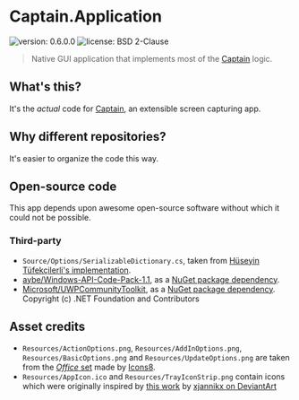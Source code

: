 ﻿# Captain.Application
![version: 0.6.0.0](https://img.shields.io/badge/version-0.6.0.0-blue.svg)
![license: BSD 2-Clause](https://img.shields.io/badge/license-BSD_2--Clause-brightgreen.svg)
> Native GUI application that implements most of the [Captain](https://github.com/CaptainApp/Captain) logic.

## What's this?
It's the _actual_ code for [Captain](https://github.com/CaptainApp/Captain), an extensible screen capturing app.

## Why different repositories?
It's easier to organize the code this way.

## Open-source code
This app depends upon awesome open-source software without which it could not be possible.

### Third-party  
- `Source/Options/SerializableDictionary.cs`, taken from [Hüseyin Tüfekçilerli's implementation](http://huseyint.com/2007/12/xml-serializable-generic-dictionary-tipi/).
- [aybe/Windows-API-Code-Pack-1.1](https://github.com/aybe/Windows-API-Code-Pack-1.1), as a [NuGet package dependency](https://www.nuget.org/packages/WindowsAPICodePack-Shell/).
- [Microsoft/UWPCommunityToolkit](https://github.com/Microsoft/UWPCommunityToolkit), as a [NuGet package dependency](https://www.nuget.org/packages/Microsoft.Toolkit.Uwp/).  
Copyright (c) .NET Foundation and Contributors

## Asset credits
- `Resources/ActionOptions.png`, `Resources/AddInOptions.png`, `Resources/BasicOptions.png` and `Resources/UpdateOptions.png` are taken from the [*Office* set](https://icons8.com/icon/set/office) made by [Icons8](https://icons8.com).
- `Resources/AppIcon.ico` and `Resources/TrayIconStrip.png` contain icons which were originally inspired by [this work](https://xjannikx.deviantart.com/art/White-Windows-icons-16x16-187515430) by [xjannikx on DeviantArt](https://xjannikx.deviantart.com)